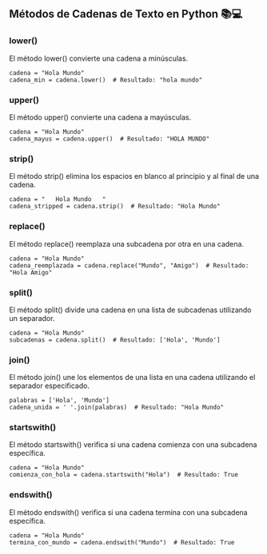 ## Métodos de Cadenas de Texto en Python 📚💻

### lower()

El método lower() convierte una cadena a minúsculas.
```
cadena = "Hola Mundo"
cadena_min = cadena.lower()  # Resultado: "hola mundo"
```
### upper()

El método upper() convierte una cadena a mayúsculas.

```
cadena = "Hola Mundo"
cadena_mayus = cadena.upper()  # Resultado: "HOLA MUNDO"
```

### strip()

El método strip() elimina los espacios en blanco al principio y al final de una cadena.

```
cadena = "   Hola Mundo   "
cadena_stripped = cadena.strip()  # Resultado: "Hola Mundo"
```

### replace()

El método replace() reemplaza una subcadena por otra en una cadena.

```
cadena = "Hola Mundo"
cadena_reemplazada = cadena.replace("Mundo", "Amigo")  # Resultado: "Hola Amigo"
```

### split()

El método split() divide una cadena en una lista de subcadenas utilizando un separador.

```
cadena = "Hola Mundo"
subcadenas = cadena.split()  # Resultado: ['Hola', 'Mundo']
```

### join()

El método join() une los elementos de una lista en una cadena utilizando el separador especificado.

```
palabras = ['Hola', 'Mundo']
cadena_unida = ' '.join(palabras)  # Resultado: "Hola Mundo"
```

### startswith()

El método startswith() verifica si una cadena comienza con una subcadena específica.

```
cadena = "Hola Mundo"
comienza_con_hola = cadena.startswith("Hola")  # Resultado: True
```

### endswith()

El método endswith() verifica si una cadena termina con una subcadena específica.

```
cadena = "Hola Mundo"
termina_con_mundo = cadena.endswith("Mundo")  # Resultado: True
```